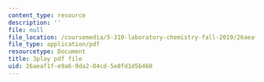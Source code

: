 ```yaml
---
content_type: resource
description: ''
file: null
file_location: /coursemedia/5-310-laboratory-chemistry-fall-2019/26aeaf1fe9a69da284cd5e8fd1d5b460_LNCLrmAvSlU.pdf
file_type: application/pdf
resourcetype: Document
title: 3play pdf file
uid: 26aeaf1f-e9a6-9da2-84cd-5e8fd1d5b460
---
```

